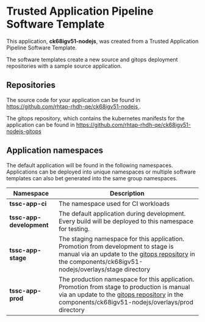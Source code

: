 # Trusted Application Pipeline Software Template

This application, **ck68igv51-nodejs**, was created from a Trusted Application Pipeline Software Template.

The software templates create a new source and gitops deployment repositories with a sample source application. 

## Repositories

The source code for your application can be found in [https://github.com/rhtap-rhdh-qe/ck68igv51-nodejs ](https://github.com/rhtap-rhdh-qe/ck68igv51-nodejs ).
 
The gitops repository, which contains the kubernetes manifests for the application can be found in 
[https://github.com/rhtap-rhdh-qe/ck68igv51-nodejs-gitops ](https://github.com/rhtap-rhdh-qe/ck68igv51-nodejs-gitops ) 

## Application namespaces 

The default application will be found in the following namespaces. Applications can be deployed into unique namespaces or multiple software templates can also bet generated into the same group namespaces.  

|  Namespace   |  Description   |  
| -------- | -------- |
| **tssc-app-ci** | The namespace used for CI workloads |
| **tssc-app-development** | The default application during development. Every build will be deployed to this namespace for testing. |
| **tssc-app-stage** | The staging namespace for this application. Promotion from development to stage is manual via an update to the [gitops repository](https://github.com/rhtap-rhdh-qe/ck68igv51-nodejs-gitops ) in the components/ck68igv51-nodejs/overlays/stage directory |
| **tssc-app-prod** | The production namespace for this application. Promotion from stage to production is manual via an update to the [gitops repository](https://github.com/rhtap-rhdh-qe/ck68igv51-nodejs-gitops ) in the components/ck68igv51-nodejs/overlays/prod directory |